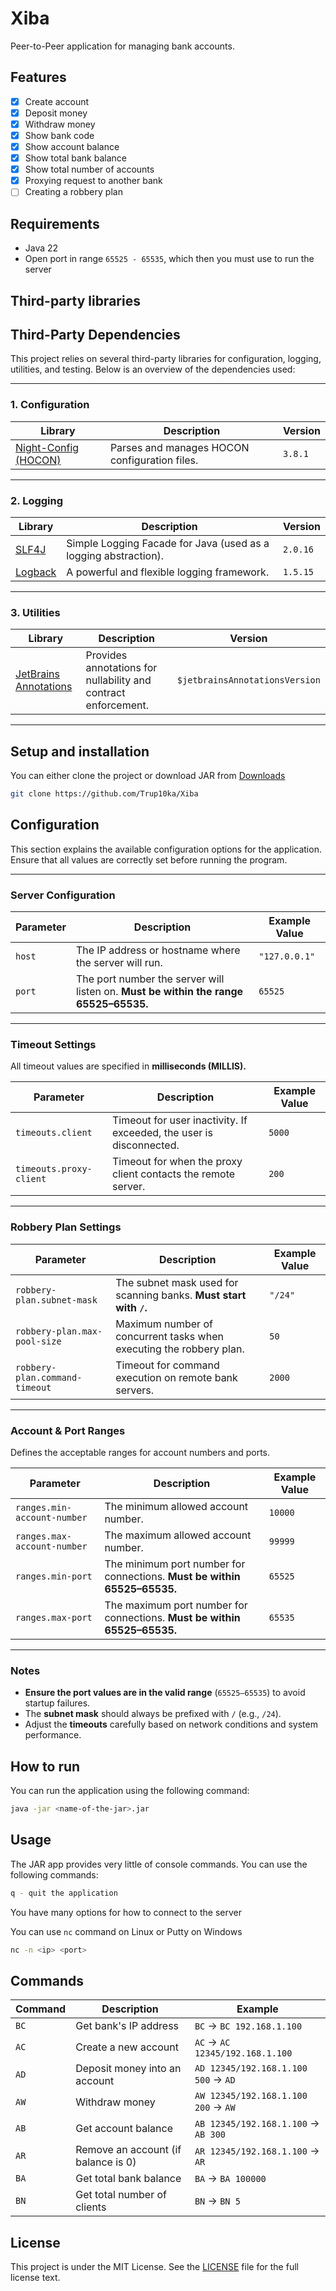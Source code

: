 # Xiba 

Peer-to-Peer application for managing bank accounts.

## Features 
- [x] Create account
- [x] Deposit money
- [x] Withdraw money
- [x] Show bank code
- [x] Show account balance
- [x] Show total bank balance
- [x] Show total number of accounts
- [x] Proxying request to another bank
- [ ] Creating a robbery plan

## Requirements 
- Java 22
- Open port in range `65525 - 65535`, which then you must use to run the server

## Third-party libraries
## **Third-Party Dependencies**

This project relies on several third-party libraries for configuration, logging, utilities, and testing. Below is an overview of the dependencies used:

---

### **1. Configuration**
| Library                                                                 | Description                                   | Version |
|-------------------------------------------------------------------------|-----------------------------------------------|---------|
| [Night-Config (HOCON)](https://github.com/TheElectronWill/night-config) | Parses and manages HOCON configuration files. | `3.8.1` |

---

### **2. Logging**
| Library                            | Description                                                     | Version  |
|------------------------------------|-----------------------------------------------------------------|----------|
| [SLF4J](https://www.slf4j.org/)    | Simple Logging Facade for Java (used as a logging abstraction). | `2.0.16` |
| [Logback](https://logback.qos.ch/) | A powerful and flexible logging framework.                      | `1.5.15` |

---

### **3. Utilities**
| Library                                                                | Description                                                    | Version                        |
|------------------------------------------------------------------------|----------------------------------------------------------------|--------------------------------|
| [JetBrains Annotations](https://github.com/JetBrains/java-annotations) | Provides annotations for nullability and contract enforcement. | `$jetbrainsAnnotationsVersion` |

---

## Setup and installation
You can either clone the project or download JAR from [Downloads](https://github.com/Trup10ka/Xiba/releases/tag/v0.2-aplha.0)

```bash
git clone https://github.com/Trup10ka/Xiba
```

## Configuration

This section explains the available configuration options for the application. Ensure that all values are correctly set before running the program.

---

### **Server Configuration**
| Parameter | Description                                                                          | Example Value |
|-----------|--------------------------------------------------------------------------------------|---------------|
| `host`    | The IP address or hostname where the server will run.                                | `"127.0.0.1"` |
| `port`    | The port number the server will listen on. **Must be within the range 65525–65535.** | `65525`       |

---

### **Timeout Settings**
All timeout values are specified in **milliseconds (MILLIS).**

| Parameter               | Description                                                         | Example Value |
|-------------------------|---------------------------------------------------------------------|---------------|
| `timeouts.client`       | Timeout for user inactivity. If exceeded, the user is disconnected. | `5000`        |
| `timeouts.proxy-client` | Timeout for when the proxy client contacts the remote server.       | `200`         |

---

### **Robbery Plan Settings**
| Parameter                      | Description                                                         | Example Value |
|--------------------------------|---------------------------------------------------------------------|---------------|
| `robbery-plan.subnet-mask`     | The subnet mask used for scanning banks. **Must start with `/`.**   | `"/24"`       |
| `robbery-plan.max-pool-size`   | Maximum number of concurrent tasks when executing the robbery plan. | `50`          |
| `robbery-plan.command-timeout` | Timeout for command execution on remote bank servers.               | `2000`        |

---

### **Account & Port Ranges**
Defines the acceptable ranges for account numbers and ports.

| Parameter                   | Description                                                              | Example Value |
|-----------------------------|--------------------------------------------------------------------------|---------------|
| `ranges.min-account-number` | The minimum allowed account number.                                      | `10000`       |
| `ranges.max-account-number` | The maximum allowed account number.                                      | `99999`       |
| `ranges.min-port`           | The minimum port number for connections. **Must be within 65525–65535.** | `65525`       |
| `ranges.max-port`           | The maximum port number for connections. **Must be within 65525–65535.** | `65535`       |

---

### **Notes**
- **Ensure the port values are in the valid range** (`65525–65535`) to avoid startup failures.
- The **subnet mask** should always be prefixed with `/` (e.g., `/24`).
- Adjust the **timeouts** carefully based on network conditions and system performance.

## How to run
You can run the application using the following command:

```bash
java -jar <name-of-the-jar>.jar
```

## Usage
The JAR app provides very little of console commands. You can use the following commands:

```bash
q - quit the application
```
You have many options for how to connect to the server

You can use `nc` command on Linux or Putty on Windows
```bash
nc -n <ip> <port>
```

## Commands 
| Command | Description                         | Example                             |
|---------|-------------------------------------|-------------------------------------|
| `BC`    | Get bank's IP address               | `BC` → `BC 192.168.1.100`           |
| `AC`    | Create a new account                | `AC` → `AC 12345/192.168.1.100`     |
| `AD`    | Deposit money into an account       | `AD 12345/192.168.1.100 500` → `AD` |
| `AW`    | Withdraw money                      | `AW 12345/192.168.1.100 200` → `AW` |
| `AB`    | Get account balance                 | `AB 12345/192.168.1.100` → `AB 300` |
| `AR`    | Remove an account (if balance is 0) | `AR 12345/192.168.1.100` → `AR`     |
| `BA`    | Get total bank balance              | `BA` → `BA 100000`                  |
| `BN`    | Get total number of clients         | `BN` → `BN 5`                       |

## License
This project is under the MIT License. See the [LICENSE](LICENSE) file for the full license text.
